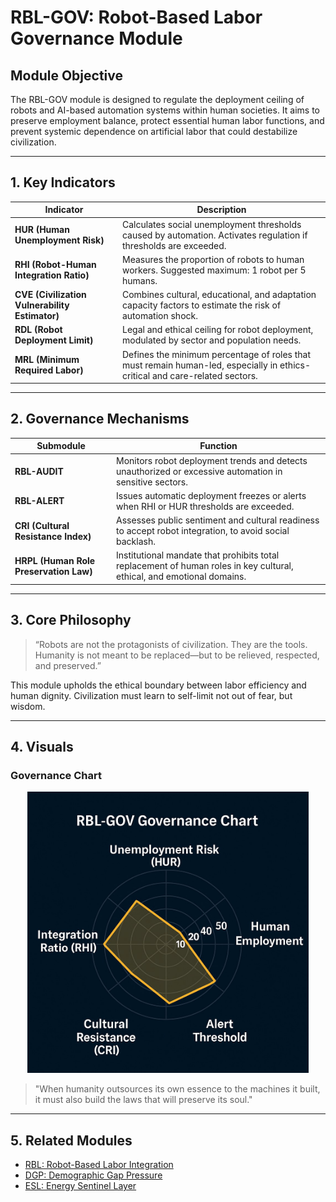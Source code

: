 # RBL-GOV: Robot-Based Labor Governance Module

## Module Objective
The RBL-GOV module is designed to regulate the deployment ceiling of robots and AI-based automation systems within human societies. It aims to preserve employment balance, protect essential human labor functions, and prevent systemic dependence on artificial labor that could destabilize civilization.

---

## 1. Key Indicators

| Indicator | Description |
|----------|-------------|
| **HUR (Human Unemployment Risk)** | Calculates social unemployment thresholds caused by automation. Activates regulation if thresholds are exceeded. |
| **RHI (Robot-Human Integration Ratio)** | Measures the proportion of robots to human workers. Suggested maximum: 1 robot per 5 humans. |
| **CVE (Civilization Vulnerability Estimator)** | Combines cultural, educational, and adaptation capacity factors to estimate the risk of automation shock. |
| **RDL (Robot Deployment Limit)** | Legal and ethical ceiling for robot deployment, modulated by sector and population needs. |
| **MRL (Minimum Required Labor)** | Defines the minimum percentage of roles that must remain human-led, especially in ethics-critical and care-related sectors. |

---

## 2. Governance Mechanisms

| Submodule | Function |
|-----------|----------|
| **RBL-AUDIT** | Monitors robot deployment trends and detects unauthorized or excessive automation in sensitive sectors. |
| **RBL-ALERT** | Issues automatic deployment freezes or alerts when RHI or HUR thresholds are exceeded. |
| **CRI (Cultural Resistance Index)** | Assesses public sentiment and cultural readiness to accept robot integration, to avoid social backlash. |
| **HRPL (Human Role Preservation Law)** | Institutional mandate that prohibits total replacement of human roles in key cultural, ethical, and emotional domains. |

---

## 3. Core Philosophy

> “Robots are not the protagonists of civilization. They are the tools.
> Humanity is not meant to be replaced—but to be relieved, respected, and preserved.”

This module upholds the ethical boundary between labor efficiency and human dignity. Civilization must learn to self-limit not out of fear, but wisdom.

---

## 4. Visuals
### Governance Chart

<p align="center">
<img src="../docs/assets/images/RBL-GOV_Governance_Chart.png" alt="RBL-GOV Governance Chart" width="450">
</p>

> "When humanity outsources its own essence to the machines it built,
> it must also build the laws that will preserve its soul."

---

## 5. Related Modules

- [RBL: Robot-Based Labor Integration](RBL.md)
- [DGP: Demographic Gap Pressure](DGP.md)
- [ESL: Energy Sentinel Layer](ESL.md)



